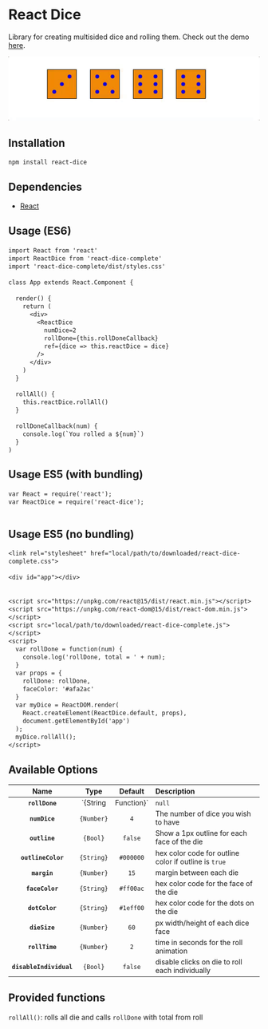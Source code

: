 # React Dice

Library for creating multisided dice and rolling them. Check out the demo [here](http://adam-tyler.com/react-dice-complete).

![sample dice roll](/img/diceRoll2.gif "Sample Dice Roll")

## Installation
```
npm install react-dice
```

## Dependencies
* [React](https://facebook.github.io/react/)

## Usage (ES6)
```
import React from 'react'
import ReactDice from 'react-dice-complete'
import 'react-dice-complete/dist/styles.css'

class App extends React.Component {

  render() {
    return (
      <div>
        <ReactDice
          numDice=2
          rollDone={this.rollDoneCallback}
          ref={dice => this.reactDice = dice}
        />
      </div>
    )
  }

  rollAll() {
    this.reactDice.rollAll()
  }

  rollDoneCallback(num) {
    console.log(`You rolled a ${num}`)
  }
)
```

## Usage ES5 (with bundling)
```
var React = require('react');
var ReactDice = require('react-dice');


```

## Usage ES5 (no bundling)
```
<link rel="stylesheet" href="local/path/to/downloaded/react-dice-complete.css">

<div id="app"></div>


<script src="https://unpkg.com/react@15/dist/react.min.js"></script>
<script src="https://unpkg.com/react-dom@15/dist/react-dom.min.js"></script>
<script src="local/path/to/downloaded/react-dice-complete.js"></script>
<script>
  var rollDone = function(num) {
    console.log('rollDone, total = ' + num);
  }
  var props = {
    rollDone: rollDone,
    faceColor: '#afa2ac'
  }
  var myDice = ReactDOM.render(
    React.createElement(ReactDice.default, props),
    document.getElementById('app')
  );
  myDice.rollAll();
</script>

```

## Available Options
|Name|Type|Default|Description|
|:--:|:--:|:--:|:----------|
|**`rollDone`**|`{String|Function}`|`null`|callback providing integer of total amount from dice roll|
|**`numDice`**|`{Number}`|`4`|The number of dice you wish to have|
|**`outline`**|`{Bool}`|`false`|Show a 1px outline for each face of the die|
|**`outlineColor`**|`{String}`|`#000000`|hex color code for outline color if outline is `true`|
|**`margin`**|`{Number}`|`15`|margin between each die|
|**`faceColor`**|`{String}`|`#ff00ac`|hex color code for the face of the die|
|**`dotColor`**|`{String}`|`#1eff00`|hex color code for the dots on the die|
|**`dieSize`**|`{Number}`|`60`|px width/height of each dice face|
|**`rollTime`**|`{Number}`|`2`|time in seconds for the roll animation|
|**`disableIndividual`**|`{Bool}`|`false`|disable clicks on die to roll each individually |

## Provided functions
`rollAll()`: rolls all die and calls `rollDone` with total from roll
